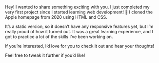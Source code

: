 Hey! I wanted to share something exciting with you. I just completed my very first project since I started learning web development! 🎉 I cloned the Apple homepage from 2020 using HTML and CSS. 

It’s a static version, so it doesn’t have any responsive features yet, but I’m really proud of how it turned out. It was a great learning experience, and I got to practice a lot of the skills I’ve been working on. 

If you’re interested, I’d love for you to check it out and hear your thoughts!



Feel free to tweak it further if you’d like!
